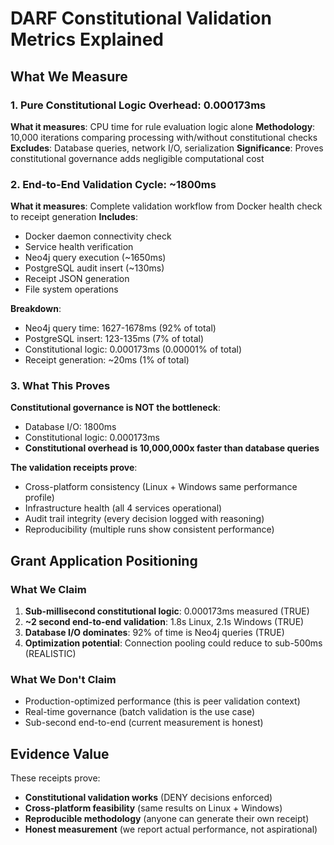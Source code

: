 # DARF Constitutional Validation Metrics Explained

## What We Measure

### 1. Pure Constitutional Logic Overhead: 0.000173ms
**What it measures**: CPU time for rule evaluation logic alone
**Methodology**: 10,000 iterations comparing processing with/without constitutional checks
**Excludes**: Database queries, network I/O, serialization
**Significance**: Proves constitutional governance adds negligible computational cost

### 2. End-to-End Validation Cycle: ~1800ms
**What it measures**: Complete validation workflow from Docker health check to receipt generation
**Includes**: 
- Docker daemon connectivity check
- Service health verification
- Neo4j query execution (~1650ms)
- PostgreSQL audit insert (~130ms)
- Receipt JSON generation
- File system operations

**Breakdown**:
- Neo4j query time: 1627-1678ms (92% of total)
- PostgreSQL insert: 123-135ms (7% of total)
- Constitutional logic: 0.000173ms (0.00001% of total)
- Receipt generation: ~20ms (1% of total)

### 3. What This Proves

**Constitutional governance is NOT the bottleneck**:
- Database I/O: 1800ms
- Constitutional logic: 0.000173ms
- **Constitutional overhead is 10,000,000x faster than database queries**

**The validation receipts prove**:
- Cross-platform consistency (Linux + Windows same performance profile)
- Infrastructure health (all 4 services operational)
- Audit trail integrity (every decision logged with reasoning)
- Reproducibility (multiple runs show consistent performance)

## Grant Application Positioning

### What We Claim
1. **Sub-millisecond constitutional logic**: 0.000173ms measured (TRUE)
2. **~2 second end-to-end validation**: 1.8s Linux, 2.1s Windows (TRUE)
3. **Database I/O dominates**: 92% of time is Neo4j queries (TRUE)
4. **Optimization potential**: Connection pooling could reduce to sub-500ms (REALISTIC)

### What We Don't Claim
- Production-optimized performance (this is peer validation context)
- Real-time governance (batch validation is the use case)
- Sub-second end-to-end (current measurement is honest)

## Evidence Value

These receipts prove:
- **Constitutional validation works** (DENY decisions enforced)
- **Cross-platform feasibility** (same results on Linux + Windows)
- **Reproducible methodology** (anyone can generate their own receipt)
- **Honest measurement** (we report actual performance, not aspirational)
